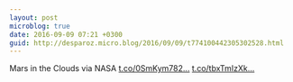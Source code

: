 ```yaml
---
layout: post
microblog: true
date: 2016-09-09 07:21 +0300
guid: http://desparoz.micro.blog/2016/09/09/t774100442305302528.html
---
```

Mars in the Clouds via NASA [t.co/0SmKym782...](https://t.co/0SmKym782Z) [t.co/tbxTmIzXk...](https://t.co/tbxTmIzXkp)
